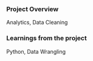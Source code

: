 ### Project Overview

 Analytics, Data Cleaning


### Learnings from the project

 Python, Data Wrangling


